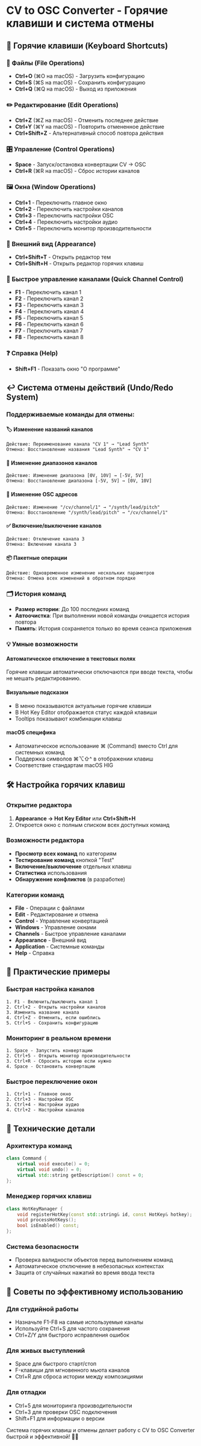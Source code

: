 # CV to OSC Converter - Горячие клавиши и система отмены

## 🎹 Горячие клавиши (Keyboard Shortcuts)

### 📁 Файлы (File Operations)
- **Ctrl+O** (⌘O на macOS) - Загрузить конфигурацию
- **Ctrl+S** (⌘S на macOS) - Сохранить конфигурацию  
- **Ctrl+Q** (⌘Q на macOS) - Выход из приложения

### ✏️ Редактирование (Edit Operations)
- **Ctrl+Z** (⌘Z на macOS) - Отменить последнее действие
- **Ctrl+Y** (⌘Y на macOS) - Повторить отмененное действие
- **Ctrl+Shift+Z** - Альтернативный способ повтора действия

### 🎛️ Управление (Control Operations)
- **Space** - Запуск/остановка конвертации CV → OSC
- **Ctrl+R** (⌘R на macOS) - Сброс истории каналов

### 🖼️ Окна (Window Operations)
- **Ctrl+1** - Переключить главное окно
- **Ctrl+2** - Переключить настройки каналов
- **Ctrl+3** - Переключить настройки OSC
- **Ctrl+4** - Переключить настройки аудио
- **Ctrl+5** - Переключить монитор производительности

### 🎨 Внешний вид (Appearance)
- **Ctrl+Shift+T** - Открыть редактор тем
- **Ctrl+Shift+H** - Открыть редактор горячих клавиш

### 🔘 Быстрое управление каналами (Quick Channel Control)
- **F1** - Переключить канал 1
- **F2** - Переключить канал 2
- **F3** - Переключить канал 3
- **F4** - Переключить канал 4
- **F5** - Переключить канал 5
- **F6** - Переключить канал 6
- **F7** - Переключить канал 7
- **F8** - Переключить канал 8

### ❓ Справка (Help)
- **Shift+F1** - Показать окно "О программе"

## ↩️ Система отмены действий (Undo/Redo System)

### Поддерживаемые команды для отмены:

#### 🏷️ Изменение названий каналов
```
Действие: Переименование канала "CV 1" → "Lead Synth"
Отмена: Восстановление названия "Lead Synth" → "CV 1"
```

#### 📏 Изменение диапазонов каналов
```
Действие: Изменение диапазона [0V, 10V] → [-5V, 5V]
Отмена: Восстановление диапазона [-5V, 5V] → [0V, 10V]
```

#### 🔌 Изменение OSC адресов
```
Действие: Изменение "/cv/channel/1" → "/synth/lead/pitch"
Отмена: Восстановление "/synth/lead/pitch" → "/cv/channel/1"
```

#### ✅ Включение/выключение каналов
```
Действие: Отключение канала 3
Отмена: Включение канала 3
```

#### 📦 Пакетные операции
```
Действие: Одновременное изменение нескольких параметров
Отмена: Отмена всех изменений в обратном порядке
```

### 🗂️ История команд
- **Размер истории**: До 100 последних команд
- **Автоочистка**: При выполнении новой команды очищается история повтора
- **Память**: История сохраняется только во время сеанса приложения

### 💡 Умные возможности

#### Автоматическое отключение в текстовых полях
Горячие клавиши автоматически отключаются при вводе текста, чтобы не мешать редактированию.

#### Визуальные подсказки
- В меню показываются актуальные горячие клавиши
- В Hot Key Editor отображается статус каждой клавиши
- Tooltips показывают комбинации клавиш

#### macOS специфика
- Автоматическое использование ⌘ (Command) вместо Ctrl для системных команд
- Поддержка символов ⌘⌥⇧^ в отображении клавиш
- Соответствие стандартам macOS HIG

## 🛠️ Настройка горячих клавиш

### Открытие редактора
1. **Appearance → Hot Key Editor** или **Ctrl+Shift+H**
2. Откроется окно с полным списком всех доступных команд

### Возможности редактора
- **Просмотр всех команд** по категориям
- **Тестирование команд** кнопкой "Test"
- **Включение/выключение** отдельных клавиш
- **Статистика** использования
- **Обнаружение конфликтов** (в разработке)

### Категории команд
- **File** - Операции с файлами
- **Edit** - Редактирование и отмена
- **Control** - Управление конвертацией
- **Windows** - Управление окнами
- **Channels** - Быстрое управление каналами
- **Appearance** - Внешний вид
- **Application** - Системные команды
- **Help** - Справка

## 🎯 Практические примеры

### Быстрая настройка каналов
```
1. F1 - Включить/выключить канал 1
2. Ctrl+2 - Открыть настройки каналов
3. Изменить название канала
4. Ctrl+Z - Отменить, если ошиблись
5. Ctrl+S - Сохранить конфигурацию
```

### Мониторинг в реальном времени
```
1. Space - Запустить конвертацию
2. Ctrl+5 - Открыть монитор производительности
3. Ctrl+R - Сбросить историю если нужно
4. Space - Остановить конвертацию
```

### Быстрое переключение окон
```
1. Ctrl+1 - Главное окно
2. Ctrl+3 - Настройки OSC
3. Ctrl+4 - Настройки аудио
4. Ctrl+2 - Настройки каналов
```

## 🔧 Технические детали

### Архитектура команд
```cpp
class Command {
    virtual void execute() = 0;
    virtual void undo() = 0;
    virtual std::string getDescription() const = 0;
};
```

### Менеджер горячих клавиш
```cpp
class HotKeyManager {
    void registerHotKey(const std::string& id, const HotKey& hotkey);
    void processHotKeys();
    bool isEnabled() const;
};
```

### Система безопасности
- Проверка валидности объектов перед выполнением команд
- Автоматическое отключение в небезопасных контекстах
- Защита от случайных нажатий во время ввода текста

## 🚀 Советы по эффективному использованию

### Для студийной работы
- Назначьте F1-F8 на самые используемые каналы
- Используйте Ctrl+S для частого сохранения
- Ctrl+Z/Y для быстрого исправления ошибок

### Для живых выступлений
- Space для быстрого старт/стоп
- F-клавиши для мгновенного мьюта каналов  
- Ctrl+R для сброса истории между композициями

### Для отладки
- Ctrl+5 для мониторинга производительности
- Ctrl+3 для проверки OSC подключения
- Shift+F1 для информации о версии

Система горячих клавиш и отмены делает работу с CV to OSC Converter быстрой и эффективной! 🎹✨
